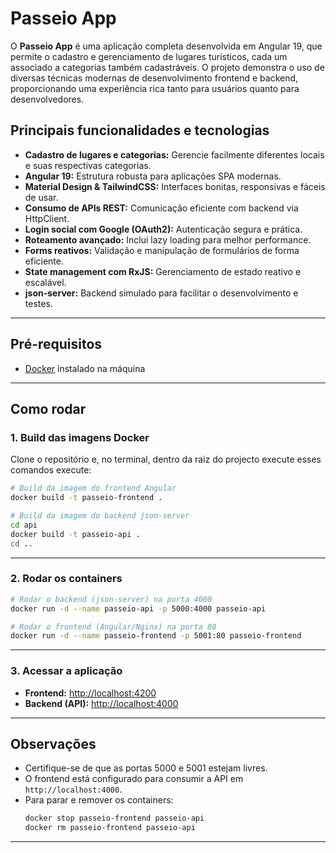 # Passeio App

O **Passeio App** é uma aplicação completa desenvolvida em Angular 19, que permite o cadastro e gerenciamento de lugares turísticos, cada um associado a categorias também cadastráveis. O projeto demonstra o uso de diversas técnicas modernas de desenvolvimento frontend e backend, proporcionando uma experiência rica tanto para usuários quanto para desenvolvedores.

## Principais funcionalidades e tecnologias

- **Cadastro de lugares e categorias:** Gerencie facilmente diferentes locais e suas respectivas categorias.
- **Angular 19:** Estrutura robusta para aplicações SPA modernas.
- **Material Design & TailwindCSS:** Interfaces bonitas, responsivas e fáceis de usar.
- **Consumo de APIs REST:** Comunicação eficiente com backend via HttpClient.
- **Login social com Google (OAuth2):** Autenticação segura e prática.
- **Roteamento avançado:** Inclui lazy loading para melhor performance.
- **Forms reativos:** Validação e manipulação de formulários de forma eficiente.
- **State management com RxJS:** Gerenciamento de estado reativo e escalável.
- **json-server:** Backend simulado para facilitar o desenvolvimento e testes.

---

## Pré-requisitos

- [Docker](https://www.docker.com/) instalado na máquina

---

## Como rodar

### 1. Build das imagens Docker

Clone o repositório e, no terminal, dentro da raiz do projecto execute esses comandos execute:

```sh
# Build da imagem do frontend Angular
docker build -t passeio-frontend .

# Build da imagem do backend json-server
cd api
docker build -t passeio-api .
cd ..
```

---

### 2. Rodar os containers

```sh
# Rodar o backend (json-server) na porta 4000
docker run -d --name passeio-api -p 5000:4000 passeio-api

# Rodar o frontend (Angular/Nginx) na porta 80
docker run -d --name passeio-frontend -p 5001:80 passeio-frontend
```

---
### 3. Acessar a aplicação
- **Frontend:** <a href="http://localhost:4200" target="_blank">http://localhost:4200</a>
- **Backend (API):** <a href="http://localhost:4000" target="_blank">http://localhost:4000</a>
---

## Observações

- Certifique-se de que as portas 5000 e 5001 estejam livres.
- O frontend está configurado para consumir a API em `http://localhost:4000`.
- Para parar e remover os containers:
  ```sh
  docker stop passeio-frontend passeio-api
  docker rm passeio-frontend passeio-api
  ```

---
